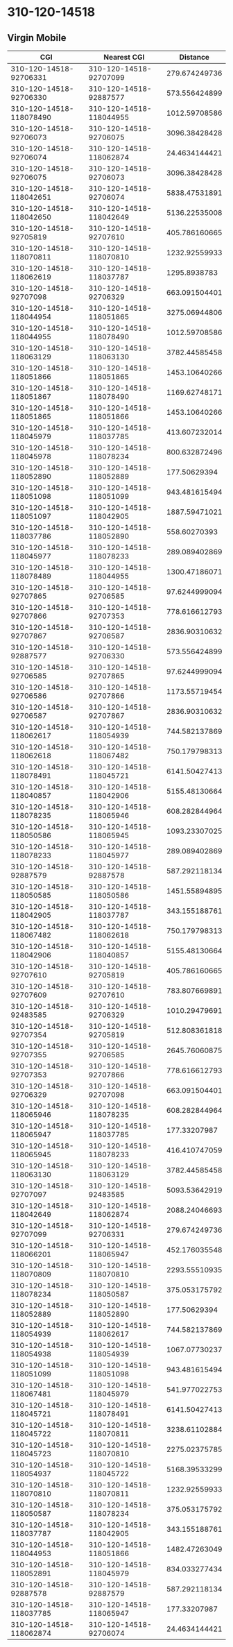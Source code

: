 # 310-120-14518
## Virgin Mobile


| CGI | Nearest CGI | Distance |
|-----|-------------|----------|
| 310-120-14518-92706331 | 310-120-14518-92707099 | 279.674249736 |
| 310-120-14518-92706330 | 310-120-14518-92887577 | 573.556424899 |
| 310-120-14518-118078490 | 310-120-14518-118044955 | 1012.59708586 |
| 310-120-14518-92706073 | 310-120-14518-92706075 | 3096.38428428 |
| 310-120-14518-92706074 | 310-120-14518-118062874 | 24.4634144421 |
| 310-120-14518-92706075 | 310-120-14518-92706073 | 3096.38428428 |
| 310-120-14518-118042651 | 310-120-14518-92706074 | 5838.47531891 |
| 310-120-14518-118042650 | 310-120-14518-118042649 | 5136.22535008 |
| 310-120-14518-92705819 | 310-120-14518-92707610 | 405.786160665 |
| 310-120-14518-118070811 | 310-120-14518-118070810 | 1232.92559933 |
| 310-120-14518-118062619 | 310-120-14518-118037787 | 1295.8938783 |
| 310-120-14518-92707098 | 310-120-14518-92706329 | 663.091504401 |
| 310-120-14518-118044954 | 310-120-14518-118051865 | 3275.06944806 |
| 310-120-14518-118044955 | 310-120-14518-118078490 | 1012.59708586 |
| 310-120-14518-118063129 | 310-120-14518-118063130 | 3782.44585458 |
| 310-120-14518-118051866 | 310-120-14518-118051865 | 1453.10640266 |
| 310-120-14518-118051867 | 310-120-14518-118078490 | 1169.62748171 |
| 310-120-14518-118051865 | 310-120-14518-118051866 | 1453.10640266 |
| 310-120-14518-118045979 | 310-120-14518-118037785 | 413.607232014 |
| 310-120-14518-118045978 | 310-120-14518-118078234 | 800.632872496 |
| 310-120-14518-118052890 | 310-120-14518-118052889 | 177.50629394 |
| 310-120-14518-118051098 | 310-120-14518-118051099 | 943.481615494 |
| 310-120-14518-118051097 | 310-120-14518-118042905 | 1887.59471021 |
| 310-120-14518-118037786 | 310-120-14518-118052890 | 558.60270393 |
| 310-120-14518-118045977 | 310-120-14518-118078233 | 289.089402869 |
| 310-120-14518-118078489 | 310-120-14518-118044955 | 1300.47186071 |
| 310-120-14518-92707865 | 310-120-14518-92706585 | 97.6244999094 |
| 310-120-14518-92707866 | 310-120-14518-92707353 | 778.616612793 |
| 310-120-14518-92707867 | 310-120-14518-92706587 | 2836.90310632 |
| 310-120-14518-92887577 | 310-120-14518-92706330 | 573.556424899 |
| 310-120-14518-92706585 | 310-120-14518-92707865 | 97.6244999094 |
| 310-120-14518-92706586 | 310-120-14518-92707866 | 1173.55719454 |
| 310-120-14518-92706587 | 310-120-14518-92707867 | 2836.90310632 |
| 310-120-14518-118062617 | 310-120-14518-118054939 | 744.582137869 |
| 310-120-14518-118062618 | 310-120-14518-118067482 | 750.179798313 |
| 310-120-14518-118078491 | 310-120-14518-118045721 | 6141.50427413 |
| 310-120-14518-118040857 | 310-120-14518-118042906 | 5155.48130664 |
| 310-120-14518-118078235 | 310-120-14518-118065946 | 608.282844964 |
| 310-120-14518-118050586 | 310-120-14518-118065945 | 1093.23307025 |
| 310-120-14518-118078233 | 310-120-14518-118045977 | 289.089402869 |
| 310-120-14518-92887579 | 310-120-14518-92887578 | 587.292118134 |
| 310-120-14518-118050585 | 310-120-14518-118050586 | 1451.55894895 |
| 310-120-14518-118042905 | 310-120-14518-118037787 | 343.155188761 |
| 310-120-14518-118067482 | 310-120-14518-118062618 | 750.179798313 |
| 310-120-14518-118042906 | 310-120-14518-118040857 | 5155.48130664 |
| 310-120-14518-92707610 | 310-120-14518-92705819 | 405.786160665 |
| 310-120-14518-92707609 | 310-120-14518-92707610 | 783.807669891 |
| 310-120-14518-92483585 | 310-120-14518-92706329 | 1010.29479691 |
| 310-120-14518-92707354 | 310-120-14518-92705819 | 512.808361818 |
| 310-120-14518-92707355 | 310-120-14518-92706585 | 2645.76060875 |
| 310-120-14518-92707353 | 310-120-14518-92707866 | 778.616612793 |
| 310-120-14518-92706329 | 310-120-14518-92707098 | 663.091504401 |
| 310-120-14518-118065946 | 310-120-14518-118078235 | 608.282844964 |
| 310-120-14518-118065947 | 310-120-14518-118037785 | 177.33207987 |
| 310-120-14518-118065945 | 310-120-14518-118078233 | 416.410747059 |
| 310-120-14518-118063130 | 310-120-14518-118063129 | 3782.44585458 |
| 310-120-14518-92707097 | 310-120-14518-92483585 | 5093.53642919 |
| 310-120-14518-118042649 | 310-120-14518-118062874 | 2088.24046693 |
| 310-120-14518-92707099 | 310-120-14518-92706331 | 279.674249736 |
| 310-120-14518-118066201 | 310-120-14518-118065947 | 452.176035548 |
| 310-120-14518-118070809 | 310-120-14518-118070810 | 2293.55510935 |
| 310-120-14518-118078234 | 310-120-14518-118050587 | 375.053175792 |
| 310-120-14518-118052889 | 310-120-14518-118052890 | 177.50629394 |
| 310-120-14518-118054939 | 310-120-14518-118062617 | 744.582137869 |
| 310-120-14518-118054938 | 310-120-14518-118054939 | 1067.07730237 |
| 310-120-14518-118051099 | 310-120-14518-118051098 | 943.481615494 |
| 310-120-14518-118067481 | 310-120-14518-118045979 | 541.977022753 |
| 310-120-14518-118045721 | 310-120-14518-118078491 | 6141.50427413 |
| 310-120-14518-118045722 | 310-120-14518-118070811 | 3238.61102884 |
| 310-120-14518-118045723 | 310-120-14518-118070810 | 2275.02375785 |
| 310-120-14518-118054937 | 310-120-14518-118045722 | 5168.39533299 |
| 310-120-14518-118070810 | 310-120-14518-118070811 | 1232.92559933 |
| 310-120-14518-118050587 | 310-120-14518-118078234 | 375.053175792 |
| 310-120-14518-118037787 | 310-120-14518-118042905 | 343.155188761 |
| 310-120-14518-118044953 | 310-120-14518-118051866 | 1482.47263049 |
| 310-120-14518-118052891 | 310-120-14518-118045979 | 834.033277434 |
| 310-120-14518-92887578 | 310-120-14518-92887579 | 587.292118134 |
| 310-120-14518-118037785 | 310-120-14518-118065947 | 177.33207987 |
| 310-120-14518-118062874 | 310-120-14518-92706074 | 24.4634144421 |
